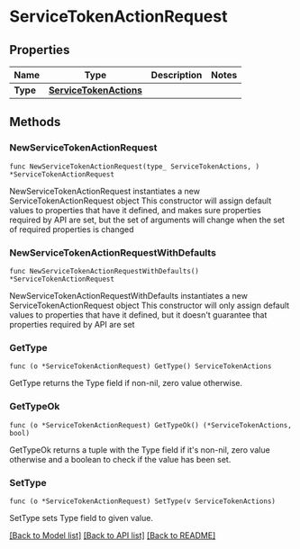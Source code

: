 # ServiceTokenActionRequest

## Properties

Name | Type | Description | Notes
------------ | ------------- | ------------- | -------------
**Type** | [**ServiceTokenActions**](ServiceTokenActions.md) |  | 

## Methods

### NewServiceTokenActionRequest

`func NewServiceTokenActionRequest(type_ ServiceTokenActions, ) *ServiceTokenActionRequest`

NewServiceTokenActionRequest instantiates a new ServiceTokenActionRequest object
This constructor will assign default values to properties that have it defined,
and makes sure properties required by API are set, but the set of arguments
will change when the set of required properties is changed

### NewServiceTokenActionRequestWithDefaults

`func NewServiceTokenActionRequestWithDefaults() *ServiceTokenActionRequest`

NewServiceTokenActionRequestWithDefaults instantiates a new ServiceTokenActionRequest object
This constructor will only assign default values to properties that have it defined,
but it doesn't guarantee that properties required by API are set

### GetType

`func (o *ServiceTokenActionRequest) GetType() ServiceTokenActions`

GetType returns the Type field if non-nil, zero value otherwise.

### GetTypeOk

`func (o *ServiceTokenActionRequest) GetTypeOk() (*ServiceTokenActions, bool)`

GetTypeOk returns a tuple with the Type field if it's non-nil, zero value otherwise
and a boolean to check if the value has been set.

### SetType

`func (o *ServiceTokenActionRequest) SetType(v ServiceTokenActions)`

SetType sets Type field to given value.



[[Back to Model list]](../README.md#documentation-for-models) [[Back to API list]](../README.md#documentation-for-api-endpoints) [[Back to README]](../README.md)


